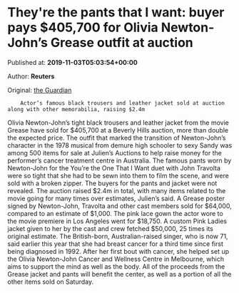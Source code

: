 
# They're the pants that I want: buyer pays $405,700 for Olivia Newton-John’s Grease outfit at auction

Published at: **2019-11-03T05:03:54+00:00**

Author: **Reuters**

Original: [the Guardian](https://www.theguardian.com/film/2019/nov/03/theyre-the-pants-that-i-want-buyer-pays-405700-for-olivia-newton-johns-grease-outfit)


        Actor’s famous black trousers and leather jacket sold at auction along with other memorabilia, raising $2.4m
      
Olivia Newton-John’s tight black trousers and leather jacket from the movie Grease have sold for $405,700 at a Beverly Hills auction, more than double the expected price.
The outfit that marked the transition of Newton-John’s character in the 1978 musical from demure high schooler to sexy Sandy was among 500 items for sale at Julien’s Auctions to help raise money for the performer’s cancer treatment centre in Australia.
The famous pants worn by Newton-John for the You’re the One That I Want duet with John Travolta were so tight that she had to be sewn into them to film the scene, and were sold with a broken zipper. The buyers for the pants and jacket were not revealed.
The auction raised $2.4m in total, with many items related to the movie going for many times over estimates, Julien’s said.
A Grease poster signed by Newton-John, Travolta and other cast members sold for $64,000, compared to an estimate of $1,000. The pink lace gown the actor wore to the movie premiere in Los Angeles went for $18,750. A custom Pink Ladies jacket given to her by the cast and crew fetched $50,000, 25 times its original estimate.
The British-born, Australian-raised singer, who is now 71, said earlier this year that she had breast cancer for a third time since first being diagnosed in 1992.
After her first bout with cancer, she helped set up the Olivia Newton-John Cancer and Wellness Centre in Melbourne, which aims to support the mind as well as the body.
All of the proceeds from the Grease jacket and pants will benefit the center, as well as a portion of all the other items sold on Saturday.
